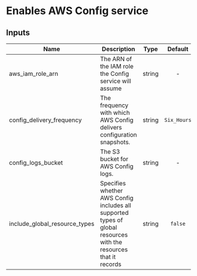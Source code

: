 # Enables AWS Config service

## Inputs

| Name | Description | Type | Default | Required |
|------|-------------|:----:|:-----:|:-----:|
| aws\_iam\_role\_arn | The ARN of the IAM role the Config service will assume | string | - | yes |
| config\_delivery\_frequency | The frequency with which AWS Config delivers configuration snapshots. | string | `Six_Hours` | no |
| config\_logs\_bucket | The S3 bucket for AWS Config logs. | string | - | yes |
| include\_global\_resource\_types | Specifies whether AWS Config includes all supported types of global resources with the resources that it records | string | `false` | no |
